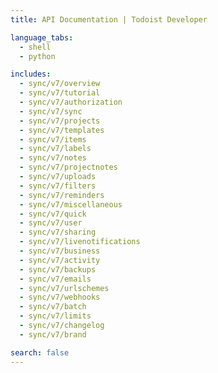```yaml
---
title: API Documentation | Todoist Developer

language_tabs:
  - shell
  - python

includes:
  - sync/v7/overview
  - sync/v7/tutorial
  - sync/v7/authorization
  - sync/v7/sync
  - sync/v7/projects
  - sync/v7/templates
  - sync/v7/items
  - sync/v7/labels
  - sync/v7/notes
  - sync/v7/projectnotes
  - sync/v7/uploads
  - sync/v7/filters
  - sync/v7/reminders
  - sync/v7/miscellaneous
  - sync/v7/quick
  - sync/v7/user
  - sync/v7/sharing
  - sync/v7/livenotifications
  - sync/v7/business
  - sync/v7/activity
  - sync/v7/backups
  - sync/v7/emails
  - sync/v7/urlschemes
  - sync/v7/webhooks
  - sync/v7/batch
  - sync/v7/limits
  - sync/v7/changelog
  - sync/v7/brand

search: false
---
```


<!--

The MIT License (MIT)

Copyright (c) 2014-2017 Doist

Permission is hereby granted, free of charge, to any person obtaining a copy
of this software and associated documentation files (the "Software"), to deal
in the Software without restriction, including without limitation the rights
to use, copy, modify, merge, publish, distribute, sublicense, and/or sell
copies of the Software, and to permit persons to whom the Software is
furnished to do so, subject to the following conditions:

The above copyright notice and this permission notice shall be included in all
copies or substantial portions of the Software.

THE SOFTWARE IS PROVIDED "AS IS", WITHOUT WARRANTY OF ANY KIND, EXPRESS OR
IMPLIED, INCLUDING BUT NOT LIMITED TO THE WARRANTIES OF MERCHANTABILITY,
FITNESS FOR A PARTICULAR PURPOSE AND NONINFRINGEMENT. IN NO EVENT SHALL THE
AUTHORS OR COPYRIGHT HOLDERS BE LIABLE FOR ANY CLAIM, DAMAGES OR OTHER
LIABILITY, WHETHER IN AN ACTION OF CONTRACT, TORT OR OTHERWISE, ARISING FROM,
OUT OF OR IN CONNECTION WITH THE SOFTWARE OR THE USE OR OTHER DEALINGS IN THE
SOFTWARE.

-->
